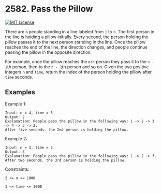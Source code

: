 
# 2582. Pass the Pillow


[![MIT License](https://camo.githubusercontent.com/5905bd5b7eec90ffe4233eafa2f0ff45311046010018638745e5720cb996f504/68747470733a2f2f696d672e736869656c64732e696f2f62616467652f446966666963756c74792d456173792d627269676874677265656e)]()

There are `n` people standing in a line labeled from `1` to `n`. The first person in the line is holding a pillow initially. Every second, the person holding the pillow passes it to the next person standing in the line. Once the pillow reaches the end of the line, the direction changes, and people continue passing the pillow in the opposite direction.

For example, once the pillow reaches the `nth` person they pass it to the `n - 1`th person, then to the `n - 2`th person and so on.
Given the two positive integers `n` and `time`, return the index of the person holding the pillow after `time` seconds.
 

## Examples

Example 1:

```
Input: n = 4, time = 5
Output: 2
Explanation: People pass the pillow in the following way: 1 -> 2 -> 3 -> 4 -> 3 -> 2.
After five seconds, the 2nd person is holding the pillow.
```

Example 2:

```
Input: n = 3, time = 2
Output: 3
Explanation: People pass the pillow in the following way: 1 -> 2 -> 3.
After two seconds, the 3rd person is holding the pillow.
```

Constraints:

`2 <= n <= 1000`

`1 <= time <= 1000`